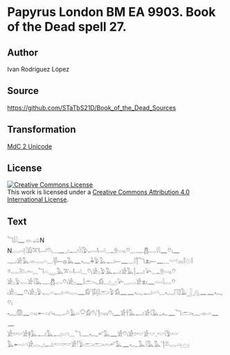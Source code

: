 # Papyrus London BM EA 9903. Book of the Dead spell 27.

## Author 

Ivan Rodríguez López

## Source 

https://github.com/STaTbS21D/Book_of_the_Dead_Sources

## Transformation 

[MdC 2 Unicode](https://statbs21d.github.io/mdc2unicode.html)

## License 

<a rel="license" href="http://creativecommons.org/licenses/by/4.0/"><img alt="Creative Commons License" style="border-width:0" src="https://i.creativecommons.org/l/by/4.0/88x31.png" /></a><br />This work is licensed under a <a rel="license" href="http://creativecommons.org/licenses/by/4.0/">Creative Commons Attribution 4.0 International License</a>.

## Text 

<hiero><rubrum>𓆓𓌃𓇋𓈖</rubrum>𓁹𓊩N<br>
N𓐙𓏏𓊤𓇋𓁎𓎁𓂡𓄣𓏤𓈓𓈖𓈎𓂝𓇋𓇋𓅱𓂷𓂡𓈓𓄂𓏏𓏭𓄣𓈓𓊃𓆣𓂋𓇋𓇋𓈖𓄣𓏤𓈖<br>
𓊃𓏤𓀀𓅓𓁹𓂋𓏏𓈓𓇋𓋴𓍿𓐍𓅓𓈖𓆑𓇓𓅱𓅓𓂝𓍿𓈖𓈓𓇋𓐩𓆓𓁷𓏤𓍿𓈖𓈓𓎟𓏲𓏦𓎛𓇳𓎛<br>
𓎼𓂋𓍅𓏛𓈓𓆓𓏏𓇾𓅓𓎁𓏏𓂡𓈓𓄣𓏤𓀀𓊪𓅱𓅓𓂝𓀀𓅓𓂭𓂝𓅪𓈓𓄂𓏏𓏭𓄣<br>
𓀀𓊪𓅱𓂋𓀀𓇋𓅓𓊃𓆣𓂋𓄣𓏤𓀀𓊪𓈖𓌃𓂧𓈅𓀁𓈓𓈋𓅪𓈓𓂋𓀀𓁷𓏤𓈖𓏏𓏏𓇋𓂋𓄣<br>
𓏤𓀀𓊪𓈖𓄣𓏤𓀀𓊪𓅱𓉻𓏏𓂝𓏛𓂋𓈖𓀁𓊹𓄤𓏜𓌃𓂧𓅱𓀁𓈖𓈖𓆑𓂝𓏏𓄹𓈓𓆑𓉔𓄿𓃀𓂻𓈖𓈖𓆑𓄣𓏤<br>
𓆑𓏃𓈖𓏏𓏭𓄡𓏏𓏤𓄹𓆑𓌴𓄿𓏏𓎶𓀁𓄣𓏤𓊹𓏏𓏦𓄣𓏤𓈖𓀀𓌂𓅓𓂝𓀀𓇋𓅓𓂜𓈖𓆓𓂧𓆑𓁹𓏏𓈖𓈖<br>
𓀀𓏌𓎢𓀀𓊢𓅓𓂝𓅓𓂝𓏏𓄹𓈓𓆓𓊃𓆑𓄕𓅓𓈖𓀀𓄣𓏤𓀀𓏌𓎢𓀀𓎟𓈒𓎢𓇋𓅱𓎢<br>
𓅓𓄡𓏏𓄹𓀀𓂋𓈎𓂢𓎢𓏌𓎢𓀀𓎘𓅱𓂧𓂧𓏛𓄕𓅓𓈖𓆑𓅓𓇋𓅓𓅓𓊹𓌨𓂋𓏏𓈉<br></hiero>